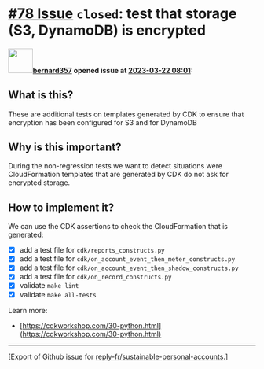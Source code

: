 # [\#78 Issue](https://github.com/reply-fr/sustainable-personal-accounts/issues/78) `closed`: test that storage (S3, DynamoDB) is encrypted

#### <img src="https://avatars.githubusercontent.com/u/235078?v=4" width="50">[bernard357](https://github.com/bernard357) opened issue at [2023-03-22 08:01](https://github.com/reply-fr/sustainable-personal-accounts/issues/78):

## What is this?
These are additional tests on templates generated by CDK to ensure that encryption has been configured for S3 and for DynamoDB

## Why is this important?
During the non-regression tests we want to detect situations were CloudFormation templates that are generated by CDK do not ask for encrypted storage.

## How to implement it?
We can use the CDK assertions to check the CloudFormation that is generated:
- [x] add a test file for `cdk/reports_constructs.py`
- [x] add a test file for `cdk/on_account_event_then_meter_constructs.py`
- [x] add a test file for `cdk/on_account_event_then_shadow_constructs.py`
- [x] add a test file for `cdk/on_record_constructs.py`
- [x] validate `make lint` 
- [x] validate `make all-tests` 

Learn more:
- [https://cdkworkshop.com/30-python.html](https://cdkworkshop.com/30-python.html)




-------------------------------------------------------------------------------



[Export of Github issue for [reply-fr/sustainable-personal-accounts](https://github.com/reply-fr/sustainable-personal-accounts).]
